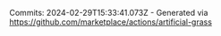 Commits: 2024-02-29T15:33:41.073Z - Generated via https://github.com/marketplace/actions/artificial-grass
<br>
